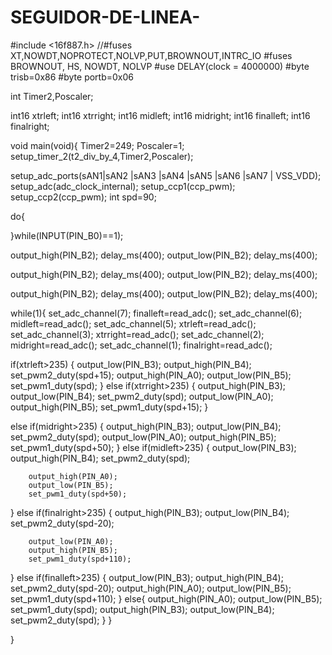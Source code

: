 # SEGUIDOR-DE-LINEA-
#include <16f887.h>
//#fuses XT,NOWDT,NOPROTECT,NOLVP,PUT,BROWNOUT,INTRC_IO
#fuses BROWNOUT, HS, NOWDT, NOLVP
#use DELAY(clock = 4000000)
#byte trisb=0x86
#byte portb=0x06

int Timer2,Poscaler;

int16 xtrleft;
int16 xtrright;
int16 midleft;
int16 midright;
int16 finalleft;
int16 finalright;

void main(void){
Timer2=249;
Poscaler=1;
setup_timer_2(t2_div_by_4,Timer2,Poscaler);

setup_adc_ports(sAN1|sAN2 |sAN3 |sAN4 |sAN5 |sAN6 |sAN7 |  VSS_VDD);
setup_adc(adc_clock_internal);
setup_ccp1(ccp_pwm);
setup_ccp2(ccp_pwm);
int spd=90;

do{

}while(INPUT(PIN_B0)==1);


output_high(PIN_B2);
delay_ms(400);
output_low(PIN_B2);
delay_ms(400);

output_high(PIN_B2);
delay_ms(400);
output_low(PIN_B2);
delay_ms(400);

output_high(PIN_B2);
delay_ms(400);
output_low(PIN_B2);
delay_ms(400);

while(1){
        set_adc_channel(7); 
        finalleft=read_adc(); 
        set_adc_channel(6); 
        midleft=read_adc(); 
        set_adc_channel(5); 
        xtrleft=read_adc(); 
        set_adc_channel(3);
        xtrright=read_adc(); 
        set_adc_channel(2); 
        midright=read_adc(); 
        set_adc_channel(1); 
        finalright=read_adc(); 
        
  if(xtrleft>235)
  {
        output_low(PIN_B3);
        output_high(PIN_B4); 
        set_pwm2_duty(spd+15); 
        output_high(PIN_A0);
        output_low(PIN_B5);
        set_pwm1_duty(spd);
  }
  else if(xtrright>235)
  {
         output_high(PIN_B3);
         output_low(PIN_B4); 
        set_pwm2_duty(spd);
            output_low(PIN_A0);
        output_high(PIN_B5);
        set_pwm1_duty(spd+15);
  }
  
   else if(midright>235)
  {
         output_high(PIN_B3);
         output_low(PIN_B4); 
        set_pwm2_duty(spd);
        output_low(PIN_A0);
        output_high(PIN_B5);
              set_pwm1_duty(spd+50);
  }
   else if(midleft>235)
  {
         output_low(PIN_B3);
         output_high(PIN_B4); 
        set_pwm2_duty(spd);
        
        output_high(PIN_A0);
        output_low(PIN_B5);
        set_pwm1_duty(spd+50);
  }
   else if(finalright>235)
  {
         output_high(PIN_B3);
         output_low(PIN_B4); 
        set_pwm2_duty(spd-20);
        
        output_low(PIN_A0);
        output_high(PIN_B5);
        set_pwm1_duty(spd+110);
  }
   else if(finalleft>235)
  {
         output_low(PIN_B3);
         output_high(PIN_B4); 
        set_pwm2_duty(spd-20);
        output_high(PIN_A0);
        output_low(PIN_B5);
        set_pwm1_duty(spd+110);
  }
  else{
        output_high(PIN_A0);
        output_low(PIN_B5);
        set_pwm1_duty(spd); 
         output_high(PIN_B3);
         output_low(PIN_B4); 
        set_pwm2_duty(spd);
  }
}

}
